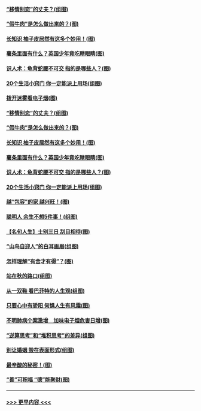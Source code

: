 #### [“移情别恋”的丈夫？(组图)](../pages/p8/907644.md?t=09180433) 
#### [“假牛肉”是怎么做出来的？(图)](../pages/p8/907668.md?t=09180433) 
#### [长知识 柚子皮居然有这多个妙用！(图)](../pages/p8/907425.md?t=09180433) 
#### [薯条里面有什么？英国少年竟吃瞎眼睛(图)](../pages/p8/907381.md?t=09180433) 
#### [识人术：龟背蛇腰不可交 指的是哪些人？(图)](../pages/p8/907503.md?t=09180433) 
#### [20个生活小窍门 你一定能派上用场(组图)](../pages/p8/907510.md?t=09180433) 
#### [拨开迷雾看电子烟(图)](../pages/p8/907427.md?t=09180433) 
#### [“移情别恋”的丈夫？(组图)](../pages/p8/907644.md?t=09180433) 
#### [“假牛肉”是怎么做出来的？(图)](../pages/p8/907668.md?t=09180433) 
#### [长知识 柚子皮居然有这多个妙用！(图)](../pages/p8/907425.md?t=09180433) 
#### [薯条里面有什么？英国少年竟吃瞎眼睛(图)](../pages/p8/907381.md?t=09180433) 
#### [识人术：龟背蛇腰不可交 指的是哪些人？(图)](../pages/p8/907503.md?t=09180433) 
#### [20个生活小窍门 你一定能派上用场(组图)](../pages/p8/907510.md?t=09180433) 
#### [越“包容”的家 越兴旺！(图)](../pages/p8/907328.md?t=09180433) 
#### [聪明人 余生不想5件事！(组图)](../pages/p8/907364.md?t=09180433) 
#### [【名句人生】士别三日 刮目相待(图)](../pages/p8/906988.md?t=09180433) 
#### [“山鸟自迎人”的白耳画眉(组图)](../pages/p8/907332.md?t=09180433) 
#### [怎样理解“有舍才有得”？(图)](../pages/p8/906872.md?t=09180433) 
#### [站在秋的路口(组图)](../pages/p8/906914.md?t=09180433) 
#### [从一双鞋 看巴菲特的人生观(组图)](../pages/p8/907311.md?t=09180433) 
#### [只要心中有骄阳 何惧人生有风霜(图)](../pages/p8/907320.md?t=09180433) 
#### [不明肺病个案激增　加味电子烟危害日增(图)](../pages/p8/907307.md?t=09180433) 
#### [“逆算思考”和“堆积思考”的差异(组图)](../pages/p8/907229.md?t=09180433) 
#### [别让婚姻 毁在表面形式(组图)](../pages/p8/907118.md?t=09180433) 
#### [最辛酸的秘密！(图)](../pages/p8/906327.md?t=09180433) 
#### [“善”可积福 “德”能聚财(图)](../pages/p8/906906.md?t=09180433) 

----
#### [ >>> 更早内容 <<< ](../indexes/p8-earlier.md)
